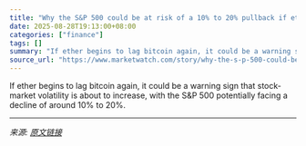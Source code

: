 ```yaml
---
title: "Why the S&P 500 could be at risk of a 10% to 20% pullback if ether falls behind bitcoin again"
date: 2025-08-28T19:13:00+08:00
categories: ["finance"]
tags: []
summary: "If ether begins to lag bitcoin again, it could be a warning sign that stock-market volatility is about to increase, with the S&amp;P 500 potentially facing a decline of around 10% to 20%."
source_url: "https://www.marketwatch.com/story/why-the-s-p-500-could-be-at-risk-of-a-10-to-20-pullback-if-ether-falls-behind-bitcoin-again-3fa2a301?mod=mw_rss_topstories"
---
```


If ether begins to lag bitcoin again, it could be a warning sign that stock-market volatility is about to increase, with the S&amp;P 500 potentially facing a decline of around 10% to 20%.

---

*来源: [原文链接](https://www.marketwatch.com/story/why-the-s-p-500-could-be-at-risk-of-a-10-to-20-pullback-if-ether-falls-behind-bitcoin-again-3fa2a301?mod=mw_rss_topstories)*
